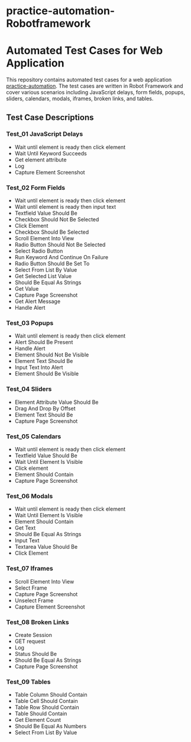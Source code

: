 # practice-automation-Robotframework

# Automated Test Cases for Web Application

This repository contains automated test cases for a web application [practice-automation](https://practice-automation.com/). The test cases are written in Robot Framework and cover various scenarios including JavaScript delays, form fields, popups, sliders, calendars, modals, iframes, broken links, and tables.

## Test Case Descriptions

### Test_01 JavaScript Delays
- Wait until element is ready then click element
- Wait Until Keyword Succeeds
- Get element attribute
- Log
- Capture Element Screenshot

### Test_02 Form Fields
- Wait until element is ready then click element
- Wait until element is ready then input text
- Textfield Value Should Be
- Checkbox Should Not Be Selected
- Click Element
- Checkbox Should Be Selected
- Scroll Element Into View
- Radio Button Should Not Be Selected
- Select Radio Button
- Run Keyword And Continue On Failure
- Radio Button Should Be Set To
- Select From List By Value
- Get Selected List Value
- Should Be Equal As Strings
- Get Value
- Capture Page Screenshot
- Get Alert Message
- Handle Alert

### Test_03 Popups
- Wait until element is ready then click element
- Alert Should Be Present
- Handle Alert
- Element Should Not Be Visible
- Element Text Should Be
- Input Text Into Alert
- Element Should Be Visible

### Test_04 Sliders
- Element Attribute Value Should Be
- Drag And Drop By Offset
- Element Text Should Be
- Capture Page Screenshot

### Test_05 Calendars
- Wait until element is ready then click element
- Textfield Value Should Be
- Wait Until Element Is Visible
- Click element
- Element Should Contain
- Capture Page Screenshot

### Test_06 Modals
- Wait until element is ready then click element
- Wait Until Element Is Visible
- Element Should Contain
- Get Text
- Should Be Equal As Strings
- Input Text
- Textarea Value Should Be
- Click Element

### Test_07 Iframes
- Scroll Element Into View
- Select Frame
- Capture Page Screenshot
- Unselect Frame
- Capture Element Screenshot

### Test_08 Broken Links
- Create Session
- GET request
- Log
- Status Should Be
- Should Be Equal As Strings
- Capture Page Screenshot

### Test_09 Tables
- Table Column Should Contain
- Table Cell Should Contain
- Table Row Should Contain
- Table Should Contain
- Get Element Count
- Should Be Equal As Numbers
- Select From List By Value
